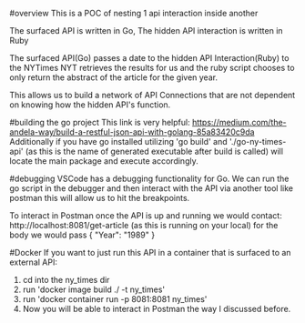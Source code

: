 #overview
This is a POC of nesting 1 api interaction inside another

The surfaced API is written in Go, The hidden API interaction is written in Ruby

The surfaced API(Go) passes a date to the hidden API Interaction(Ruby) to the NYTimes NYT retrieves the results for us and the ruby script chooses to only return the abstract of the article for the given year. 

This allows us to build a network of API Connections that are not dependent on knowing how the hidden
API's function. 

#building the go project
This link is very helpful: https://medium.com/the-andela-way/build-a-restful-json-api-with-golang-85a83420c9da
Additionally if you have go installed 
utilizing 'go build' and './go-ny-times-api' (as this is the name of generated executable after build is called) will locate the main package and execute accordingly. 

#debugging
VSCode has a debugging functionality for Go. We can run the go script in the debugger and then interact with the API via another tool like postman this will allow us to hit the breakpoints. 

To interact in Postman once the API is up and running we would contact: 
http://localhost:8081/get-article (as this is running on your local)
for the body we would pass {
                           "Year": "1989" 
                           }
                           
#Docker 
If you want to just run this API in a container that is surfaced to an external API: 
1. cd into the ny_times dir 
2. run 'docker image build ./ -t ny_times'
3. run 'docker container run -p 8081:8081 ny_times'
4. Now you will be able to interact in Postman the way I discussed before. 
                           

